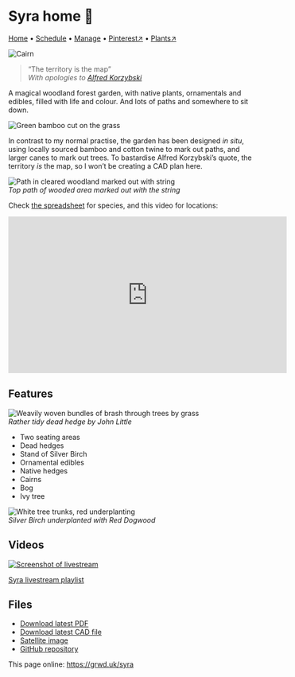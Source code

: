 # Syra home 🏡

[Home](https://grwd.uk/syra/) • [Schedule](https://grwd.uk/syra/schedule) • [Manage](https://grwd.uk/syra/manage) • [Pinterest↗](https://pinterest.co.uk/NatureWorksGarden/syra) • [Plants↗](https://bit.ly/syra-plants)

![Cairn](https://res.cloudinary.com/growdigital/image/upload/w_320/v1681485848/syra/beech-cairn.jpg)

> “The territory is the map”<br>_With apologies to [Alfred Korzybski](https://en.wikipedia.org/wiki/Map%E2%80%93territory_relation)_

A magical woodland forest garden, with native plants, ornamentals and edibles, filled with life and colour. And lots of paths and somewhere to sit down.

![Green bamboo cut on the grass](https://res.cloudinary.com/growdigital/image/upload/w_320/v1681487160/syra/green-bamboo-cut.jpg)

In contrast to my normal practise, the garden has been designed _in situ_, using locally sourced bamboo and cotton twine to mark out paths, and larger canes to mark out trees. To bastardise Alfred Korzybski’s quote, the territory _is_ the map, so I won’t be creating a CAD plan here.

![Path in cleared woodland marked out with string](https://res.cloudinary.com/growdigital/image/upload/w_320/v1681483106/syra/top-path.jpg)  
_Top path of wooded area marked out with the string_

Check [the spreadsheet](https://bit.ly/syra-plants) for species, and this video for locations:

<iframe width="560" height="315" src="https://www.youtube.com/embed/3cSX0Jp6tLo" title="YouTube video player" frameborder="0" allow="accelerometer; autoplay; clipboard-write; encrypted-media; gyroscope; picture-in-picture; web-share" allowfullscreen></iframe>

## Features

![Weavily woven bundles of brash through trees by grass](https://res.cloudinary.com/growdigital/image/upload/w_320/v1588061045/john-little-dead-hedge.jpg)  
_Rather tidy dead hedge by John Little_

* Two seating areas
* Dead hedges
* Stand of Silver Birch
* Ornamental edibles
* Native hedges
* Cairns
* Bog
* Ivy tree

![White tree trunks, red underplanting](https://res.cloudinary.com/growdigital/image/upload/w_320/v1681487728/syra/silver-birch-red-dogwood.jpg)  
_Silver Birch underplanted with Red Dogwood_

## Videos

[![Screenshot of livestream](https://res.cloudinary.com/growdigital/image/upload/w_320/v1638362351/clifftop/clifftop-livestream.jpg)](https://bit.ly/syra-playlist)

[Syra livestream playlist](https://bit.ly/syra-playlist)

## Files

* [Download latest PDF](https://codeberg.org/natureworks/syra/raw/branch/main/syra.pdf)
* [Download latest CAD file](https://codeberg.org/natureworks/syra/src/branch/main/syra.dxf)
* [Satellite image](https://codeberg.org/natureworks/syra/raw/branch/main/satellite.jpg)
* [GitHub repository](https://codeberg.org/natureworks/syra)

This page online: <https://grwd.uk/syra>
